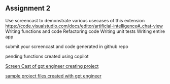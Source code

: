 ## Assignment 2

Use screencast to demonstrate various usecases of this extension
https://code.visualstudio.com/docs/editor/artificial-intelligence#_chat-view
Writing functions and code
Refactoring code
Writing unit tests
Writing entire app


submit your screencast and code generated in github repo

pending functions created using copilot

[Screen Cast of gpt engineer creating project](https://github.com/venkatesh1226/CMPE255-DataMining/blob/main/Assignment%201/Assignment2/Screen-rec.mp4)

[sample project files created with gpt engineer  ](https://github.com/venkatesh1226/CMPE255-DataMining/tree/main/Assignment%201/Assignment2/project)
